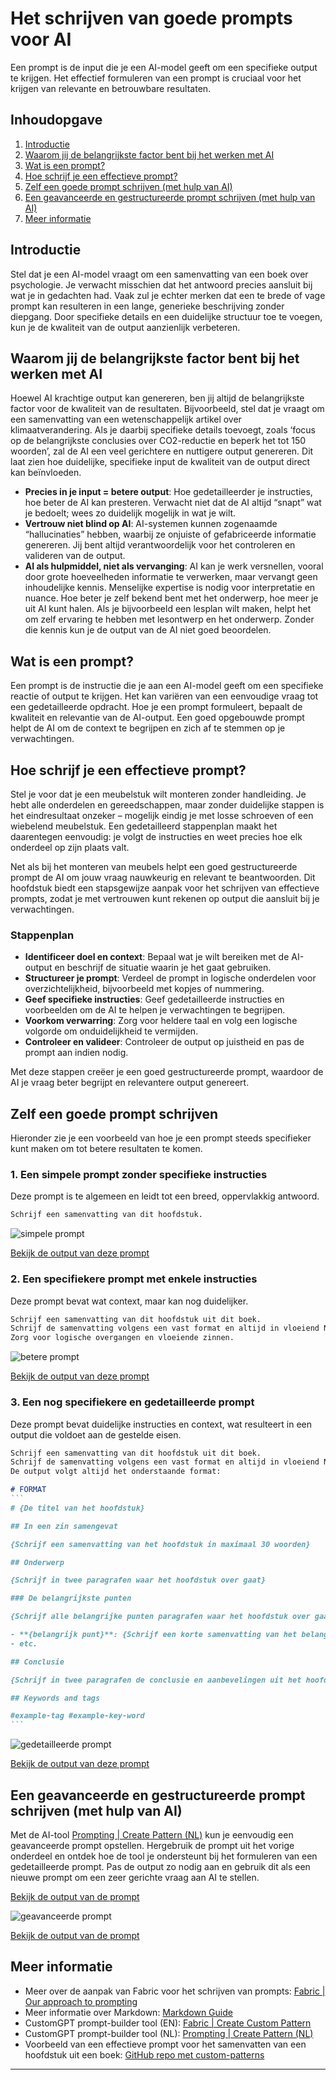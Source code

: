 # Het schrijven van goede prompts voor AI

Een prompt is de input die je een AI-model geeft om een specifieke output te krijgen. Het effectief formuleren van een prompt is cruciaal voor het krijgen van relevante en betrouwbare resultaten.

## Inhoudopgave

1. [Introductie](#introductie)
2. [Waarom jij de belangrijkste factor bent bij het werken met AI](#waarom-jij-de-belangrijkste-factor-bent-bij-het-werken-met-ai)
3. [Wat is een prompt?](#wat-is-een-prompt)
4. [Hoe schrijf je een effectieve prompt?](#hoe-schrijf-je-een-effectieve-prompt)
4. [Zelf een goede prompt schrijven (met hulp van AI)](#zelf-een-goede-prompt-schrijven-met-hulp-van-ai)
5. [Een geavanceerde en gestructureerde prompt schrijven (met hulp van AI)](#een-geavanceerde-en-gestructureerde-prompt-schrijven-met-hulp-van-ai)
6. [Meer informatie](#meer-informatie)

## Introductie

Stel dat je een AI-model vraagt om een samenvatting van een boek over psychologie. Je verwacht misschien dat het antwoord precies aansluit bij wat je in gedachten had. Vaak zul je echter merken dat een te brede of vage prompt kan resulteren in een lange, generieke beschrijving zonder diepgang. Door specifieke details en een duidelijke structuur toe te voegen, kun je de kwaliteit van de output aanzienlijk verbeteren.

## Waarom jij de belangrijkste factor bent bij het werken met AI

Hoewel AI krachtige output kan genereren, ben jij altijd de belangrijkste factor voor de kwaliteit van de resultaten. Bijvoorbeeld, stel dat je vraagt om een samenvatting van een wetenschappelijk artikel over klimaatverandering. Als je daarbij specifieke details toevoegt, zoals ‘focus op de belangrijkste conclusies over CO2-reductie en beperk het tot 150 woorden’, zal de AI een veel gerichtere en nuttigere output genereren. Dit laat zien hoe duidelijke, specifieke input de kwaliteit van de output direct kan beïnvloeden.

- **Precies in je input = betere output**: Hoe gedetailleerder je instructies, hoe beter de AI kan presteren. Verwacht niet dat de AI altijd “snapt” wat je bedoelt; wees zo duidelijk mogelijk in wat je wilt.
- **Vertrouw niet blind op AI**: AI-systemen kunnen zogenaamde “hallucinaties” hebben, waarbij ze onjuiste of gefabriceerde informatie genereren. Jij bent altijd verantwoordelijk voor het controleren en valideren van de output.
- **AI als hulpmiddel, niet als vervanging**: AI kan je werk versnellen, vooral door grote hoeveelheden informatie te verwerken, maar vervangt geen inhoudelijke kennis. Menselijke expertise is nodig voor interpretatie en nuance. Hoe beter je zelf bekend bent met het onderwerp, hoe meer je uit AI kunt halen. Als je bijvoorbeeld een lesplan wilt maken, helpt het om zelf ervaring te hebben met lesontwerp en het onderwerp. Zonder die kennis kun je de output van de AI niet goed beoordelen.

## Wat is een prompt?

Een prompt is de instructie die je aan een AI-model geeft om een specifieke reactie of output te krijgen. Het kan variëren van een eenvoudige vraag tot een gedetailleerde opdracht. Hoe je een prompt formuleert, bepaalt de kwaliteit en relevantie van de AI-output. Een goed opgebouwde prompt helpt de AI om de context te begrijpen en zich af te stemmen op je verwachtingen.

## Hoe schrijf je een effectieve prompt?

Stel je voor dat je een meubelstuk wilt monteren zonder handleiding. Je hebt alle onderdelen en gereedschappen, maar zonder duidelijke stappen is het eindresultaat onzeker – mogelijk eindig je met losse schroeven of een wiebelend meubelstuk. Een gedetailleerd stappenplan maakt het daarentegen eenvoudig: je volgt de instructies en weet precies hoe elk onderdeel op zijn plaats valt.

Net als bij het monteren van meubels helpt een goed gestructureerde prompt de AI om jouw vraag nauwkeurig en relevant te beantwoorden. Dit hoofdstuk biedt een stapsgewijze aanpak voor het schrijven van effectieve prompts, zodat je met vertrouwen kunt rekenen op output die aansluit bij je verwachtingen.

### Stappenplan

- **Identificeer doel en context**: Bepaal wat je wilt bereiken met de AI-output en beschrijf de situatie waarin je het gaat gebruiken.
- **Structureer je prompt**: Verdeel de prompt in logische onderdelen voor overzichtelijkheid, bijvoorbeeld met kopjes of nummering.
- **Geef specifieke instructies**: Geef gedetailleerde instructies en voorbeelden om de AI te helpen je verwachtingen te begrijpen.
- **Voorkom verwarring**: Zorg voor heldere taal en volg een logische volgorde om onduidelijkheid te vermijden.
- **Controleer en valideer**: Controleer de output op juistheid en pas de prompt aan indien nodig.

Met deze stappen creëer je een goed gestructureerde prompt, waardoor de AI je vraag beter begrijpt en relevantere output genereert.

## Zelf een goede prompt schrijven

Hieronder zie je een voorbeeld van hoe je een prompt steeds specifieker kunt maken om tot betere resultaten te komen. 

### 1. Een simpele prompt zonder specifieke instructies

Deze prompt is te algemeen en leidt tot een breed, oppervlakkig antwoord.

```markdown
Schrijf een samenvatting van dit hoofdstuk.
```

![simpele prompt](https://github.com/beecave-homelab/beecave-homelab.github.io/blob/main/AI/on_writing_prompts/images/simpele-prompt.gif?raw=true)

[Bekijk de output van deze prompt](https://chatgpt.com/share/672f9f5b-686c-800b-a813-0423d44755de)

### 2. Een specifiekere prompt met enkele instructies

Deze prompt bevat wat context, maar kan nog duidelijker.

```markdown
Schrijf een samenvatting van dit hoofdstuk uit dit boek.
Schrijf de samenvatting volgens een vast format en altijd in vloeiend Nederlands. 
Zorg voor logische overgangen en vloeiende zinnen.
```

![betere prompt](https://github.com/beecave-homelab/beecave-homelab.github.io/blob/main/AI/on_writing_prompts/images/betere-prompt.gif?raw=true)

[Bekijk de output van deze prompt](https://chatgpt.com/share/672f9fb8-fd4c-800b-84f1-16f6defa7708)

### 3. Een nog specifiekere en gedetailleerde prompt

Deze prompt bevat duidelijke instructies en context, wat resulteert in een output die voldoet aan de gestelde eisen.

````markdown
Schrijf een samenvatting van dit hoofdstuk uit dit boek.
Schrijf de samenvatting volgens een vast format en altijd in vloeiend Nederlands. 
De output volgt altijd het onderstaande format:

# FORMAT
```
# {De titel van het hoofdstuk}

## In een zin samengevat

{Schrijf een samenvatting van het hoofdstuk in maximaal 30 woorden} 

## Onderwerp

{Schrijf in twee paragrafen waar het hoofdstuk over gaat}

### De belangrijkste punten

{Schrijf alle belangrijke punten paragrafen waar het hoofdstuk over gaat}

- **{belangrijk punt}**: {Schrijf een korte samenvatting van het belangrijkste punt}
- etc.

## Conclusie

{Schrijf in twee paragrafen de conclusie en aanbevelingen uit het hoofdstuk}

## Keywords and tags

#example-tag #example-key-word
```
````

![gedetailleerde prompt](https://github.com/beecave-homelab/beecave-homelab.github.io/blob/main/AI/on_writing_prompts/images/gedetailleerde-prompt.gif?raw=true)

[Bekijk de output van deze prompt](https://chatgpt.com/share/672f9fd1-3800-800b-8c20-25910e15cb02)

## Een geavanceerde en gestructureerde prompt schrijven (met hulp van AI)

Met de AI-tool [Prompting | Create Pattern (NL)](https://chatgpt.com/g/g-VREBwLDkr-prompting-create-pattern-nl) kun je eenvoudig een geavanceerde prompt opstellen. Hergebruik de prompt uit het vorige onderdeel en ontdek hoe de tool je ondersteunt bij het formuleren van een gedetailleerde prompt. Pas de output zo nodig aan en gebruik dit als een nieuwe prompt om een zeer gerichte vraag aan AI te stellen.

[Bekijk de output van de prompt](https://chatgpt.com/share/672fc68c-8898-800b-a759-5522f8be2b54)

![geavanceerde prompt](https://github.com/beecave-homelab/beecave-homelab.github.io/blob/main/AI/on_writing_prompts/images/geavanceerde-prompt-nl.gif?raw=true)

[Bekijk de output van de prompt](https://chatgpt.com/share/672fd0f9-cf64-800b-8eea-c3e09374346f)


## Meer informatie

- Meer over de aanpak van Fabric voor het schrijven van prompts: [Fabric | Our approach to prompting](https://github.com/danielmiessler/fabric/tree/main?tab=readme-ov-file#our-approach-to-prompting)
- Meer informatie over Markdown: [Markdown Guide](https://www.markdownguide.org/getting-started/)
- CustomGPT prompt-builder tool (EN): [Fabric | Create Custom Pattern](https://chatgpt.com/g/g-QkPXf5bV6-fabric-create-pattern)
- CustomGPT prompt-builder tool (NL): [Prompting | Create Pattern (NL)](https://chatgpt.com/g/g-VREBwLDkr-prompting-create-pattern-nl)
- Voorbeeld van een effectieve prompt voor het samenvatten van een hoofdstuk uit een boek: [GitHub repo met custom-patterns](https://github.com/beecave-homelab/custom-patterns/blob/main/summarize_chapter/system.md)

---
